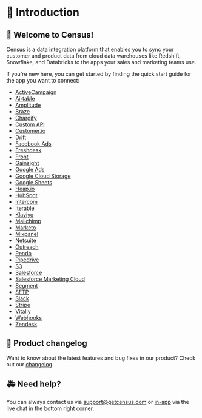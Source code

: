 # 🏡 Introduction

## 👋 Welcome to Census!&#x20;

Census is a data integration platform that enables you to sync your customer and product data from cloud data warehouses like Redshift, Snowflake, and Databricks to the apps your sales and marketing teams use.&#x20;

If you're new here, you can get started by finding the quick start guide for the app you want to connect:

* [ActiveCampaign](destinations/activecampaign.md)
* [Airtable](destinations/airtable.md)
* [Amplitude](destinations/amplitude.md)
* [Braze](destinations/braze.md)
* [Chargify](destinations/chargify.md)
* [Custom API](destinations/custom-api.md)
* [Customer.io](destinations/customer.io.md)
* [Drift](destinations/drift.md)
* [Facebook Ads](destinations/facebook-ads.md)
* [Freshdesk](destinations/freshdesk.md)
* [Front](destinations/front.md)
* [Gainsight](destinations/gainsight.md)
* [Google Ads](destinations/google-ads/)
* [Google Cloud Storage](destinations/google-cloud-storage.md)
* [Google Sheets](sources/google-sheets.md)
* [Heap.io](destinations/heap.io.md)
* [HubSpot](destinations/hubspot.md)
* [Intercom](destinations/intercom.md)
* [Iterable](destinations/iterable.md)
* [Klaviyo](destinations/klaviyo.md)
* [Mailchimp](destinations/mailchimp.md)
* [Marketo](destinations/marketo.md)
* [Mixpanel](destinations/mixpanel.md)
* [Netsuite](destinations/netsuite.md)
* [Outreach](destinations/outreach.md)
* [Pendo](destinations/pendo.md)
* [Pipedrive](destinations/pipedrive.md)
* [S3](destinations/s3.md)
* [Salesforce](destinations/salesforce.md)
* [Salesforce Marketing Cloud](destinations/salesforce-marketing-cloud.md)
* [Segment](destinations/segment.md)
* [SFTP](destinations/sftp.md)
* [Slack](destinations/slack.md)
* [Stripe](destinations/stripe.md)
* [Vitally](destinations/vitally.md)
* [Webhooks](destinations/webhook.md)
* [Zendesk](destinations/zendesk.md)

## 🎊 Product changelog

Want to know about the latest features and bug fixes in our product? Check out our [changelog](https://whatsnew.getcensus.com).

## 🚑 Need help?

You can always contact us via support@getcensus.com or [in-app](https://app.getcensus.com) via the live chat in the bottom right corner.
